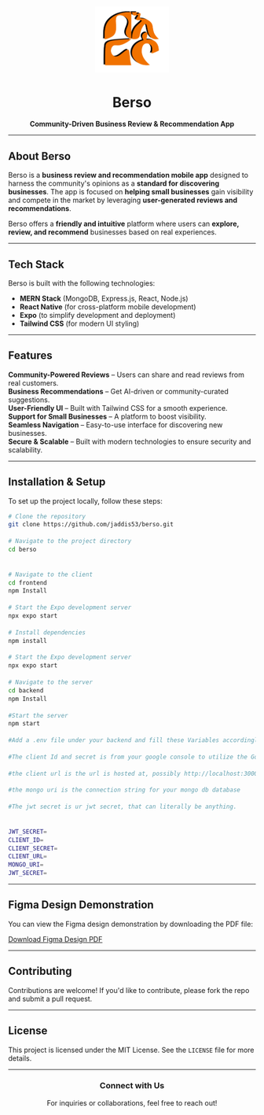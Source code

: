 <div align="center">
  <img src="./frontend/assets/Images/logo.png" alt="Berso Logo" width="150">
  <h1>Berso</h1>
  <p><strong>Community-Driven Business Review & Recommendation App</strong></p>
</div>

---

## About Berso

Berso is a **business review and recommendation mobile app** designed to harness the community's opinions as a **standard for discovering businesses**. The app is focused on **helping small businesses** gain visibility and compete in the market by leveraging **user-generated reviews and recommendations**.

Berso offers a **friendly and intuitive** platform where users can **explore, review, and recommend** businesses based on real experiences.

---

## Tech Stack

Berso is built with the following technologies:

- **MERN Stack** (MongoDB, Express.js, React, Node.js)
- **React Native** (for cross-platform mobile development)
- **Expo** (to simplify development and deployment)
- **Tailwind CSS** (for modern UI styling)

---

## Features

**Community-Powered Reviews** – Users can share and read reviews from real customers.  
 **Business Recommendations** – Get AI-driven or community-curated suggestions.  
 **User-Friendly UI** – Built with Tailwind CSS for a smooth experience.  
 **Support for Small Businesses** – A platform to boost visibility.  
 **Seamless Navigation** – Easy-to-use interface for discovering new businesses.  
 **Secure & Scalable** – Built with modern technologies to ensure security and scalability.

---

## Installation & Setup

To set up the project locally, follow these steps:

```bash
# Clone the repository
git clone https://github.com/jaddis53/berso.git

# Navigate to the project directory
cd berso


# Navigate to the client
cd frontend
npm Install

# Start the Expo development server
npx expo start

# Install dependencies
npm install

# Start the Expo development server
npx expo start

# Navigate to the server
cd backend
npm Install

#Start the server
npm start

#Add a .env file under your backend and fill these Variables accordingly

#The client Id and secret is from your google console to utilize the Google maps api

#the client url is the url is hosted at, possibly http://localhost:3000

#the mongo uri is the connection string for your mongo db database

#The jwt secret is ur jwt secret, that can literally be anything.


JWT_SECRET=
CLIENT_ID=
CLIENT_SECRET=
CLIENT_URL=
MONGO_URI=
JWT_SECRET=


```

---

## Figma Design Demonstration

You can view the Figma design demonstration by downloading the PDF file:

[Download Figma Design PDF](https://drive.google.com/file/d/1_mAA-2dXfErIuEdc2UxN9YBta6AyqM55/view?usp=sharing)

---

## Contributing

Contributions are welcome! If you'd like to contribute, please fork the repo and submit a pull request.

---

## License

This project is licensed under the MIT License. See the `LICENSE` file for more details.

---

<div align="center">
  <h3> Connect with Us</h3>
  <p>For inquiries or collaborations, feel free to reach out!</p>
</div>
